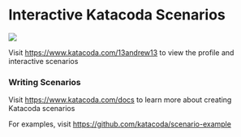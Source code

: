 # Interactive Katacoda Scenarios

[![](http://shields.katacoda.com/katacoda/13andrew13/count.svg)](https://www.katacoda.com/13andrew13 "Get your profile on Katacoda.com")

Visit https://www.katacoda.com/13andrew13 to view the profile and interactive scenarios

### Writing Scenarios
Visit https://www.katacoda.com/docs to learn more about creating Katacoda scenarios

For examples, visit https://github.com/katacoda/scenario-example

